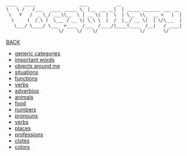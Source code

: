 ~~~ txt
____   ____                 ___           __                       
\   \ /   /___   ____ _____ \_ |__  __ __|  | _____ _______ ___ __ 
 \   Y   /  _ \_/ ___\\__  \ | __ \|  |  \  | \__  \\_  __ <   |  |
  \     (  /_\ )  \___ / __ \| \_\ \  |  /  |__/ __ \|  | \/\___  |
   \___/ \____/ \___  >____  /___  /____/|____(____  /__|   / ____|
                    \/     \/    \/                \/       \/     
~~~

[BACK](../README.md)

- [generic categories](./generic_categories.md)
- [important words](./important_words.md)
- [objects around me](./objects_around.md)
- [situations](./situations.md)
- [functions](./functions.md)
- [verbs](./verbs.md)
- [adverbios](./adverbs.md)
- [animals](./animals.md)
- [food](./food.md)
- [numbers](./numbers.md)
- [pronouns](./pronouns.md)
- [verbs](./verbs.md)
- [places](./places.md)
- [professions](./professions.md)
- [clotes](./clotes.md)
- [colors](./colors.md)